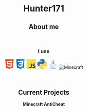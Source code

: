<h1 align="center">Hunter171</h1>

<h2 align="center">About me</h2>
<br>
<h3 align="center">I use</h3>
<p align="center">
  <img src="https://github.com/Body-Alhoha/Body-Alhoha/raw/main/html5.svg" width="32" height="32" alt="HTML"/>
  <img src="https://github.com/Body-Alhoha/Body-Alhoha/raw/main/css3.svg" width="32" height="32" alt="CSS"/>
  <img src="https://github.com/Body-Alhoha/Body-Alhoha/raw/main/javascript.svg" width="32" height="32" alt="JS"/>
  <img src="https://github.com/Body-Alhoha/Body-Alhoha/raw/main/python.svg" width="32" height="32" alt="Python"/>
  <img src="https://github.com/Body-Alhoha/Body-Alhoha/raw/main/java.svg" width="32" height="32" alt="Java"/>
  <img src="https://cdn.icon-icons.com/icons2/2699/PNG/512/minecraft_logo_icon_168974.png" width="32" height="32" alt="Minecraft"/>
</p>
<br>
<h2 align="center">Current Projects</h2>

<p align="center"><b>Minecraft AntiCheat</b></p>
